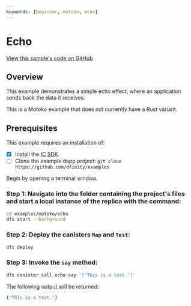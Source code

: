```yaml
---
keywords: [beginner, motoko, echo]
---
```


# Echo

[View this sample's code on GitHub](https://github.com/dfinity/examples/tree/master/motoko/echo)

## Overview

This example demonstrates a simple echo effect, where an application sends back the data it receives.

This is a Motoko example that does not currently have a Rust variant. 


## Prerequisites
This example requires an installation of:

- [x] Install the [IC SDK](https://internetcomputer.org/docs/current/developer-docs/setup/install/).
- [ ] Clone the example dapp project: `git clone https://github.com/dfinity/examples`

Begin by opening a terminal window.

### Step 1: Navigate into the folder containing the project's files and start a local instance of the replica with the command:

```bash
cd examples/motoko/echo
dfx start --background
```

### Step 2: Deploy the canisters `Map` and `Test`:

```bash
dfx deploy
```

### Step 3: Invoke the `say` method:

```bash
dfx canister call echo say '("This is a test.")'
```


The following output will be returned: 

```bash
("This is a test.")
```
